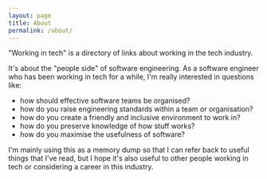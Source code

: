 ```yaml
---
layout: page
title: About
permalink: /about/
---
```


"Working in tech" is a directory of links about working in the tech industry.

It's about the "people side" of software engineering. As a software engineer who has been working in tech for a while, I'm really interested in questions like:

- how should effective software teams be organised?
- how do you raise engineering standards within a team or organisation?
- how do you create a friendly and inclusive environment to work in?
- how do you preserve knowledge of how stuff works?
- how do you maximise the usefulness of software?

I'm mainly using this as a memory dump so that I can refer back to useful things that I've read, but I hope it's also useful to other people working in tech or considering a career in this industry.

